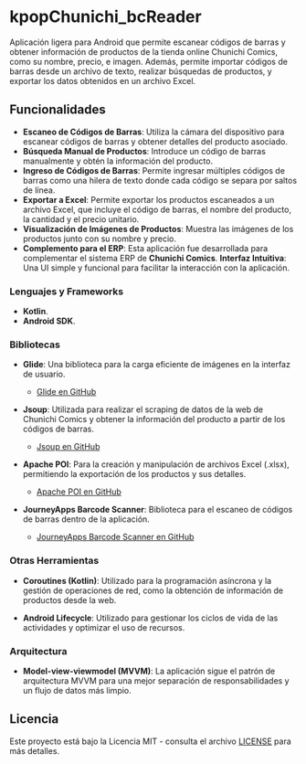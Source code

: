 # kpopChunichi_bcReader
Aplicación ligera para Android que permite escanear códigos de barras y obtener información de productos de la tienda online Chunichi Comics, como su nombre, precio, e imagen. Además, permite importar códigos de barras desde un archivo de texto, realizar búsquedas de productos, y exportar los datos obtenidos en un archivo Excel.


## Funcionalidades
- **Escaneo de Códigos de Barras**: Utiliza la cámara del dispositivo para escanear códigos de barras y obtener detalles del producto asociado.
- **Búsqueda Manual de Productos**: Introduce un código de barras manualmente y obtén la información del producto.
- **Ingreso de Códigos de Barras**: Permite ingresar múltiples códigos de barras como una hilera de texto donde cada código se separa por saltos de línea.
- **Exportar a Excel**: Permite exportar los productos escaneados a un archivo Excel, que incluye el código de barras, el nombre del producto, la cantidad y el precio unitario.
- **Visualización de Imágenes de Productos**: Muestra las imágenes de los productos junto con su nombre y precio.
- **Complemento para el ERP**: Esta aplicación fue desarrollada para complementar el sistema ERP de **Chunichi Comics**.
**Interfaz Intuitiva**: Una UI simple y funcional para facilitar la interacción con la aplicación.


### Lenguajes y Frameworks

- **Kotlin**.
- **Android SDK**.

### Bibliotecas

- **Glide**: Una biblioteca para la carga eficiente de imágenes en la interfaz de usuario.
  - [Glide en GitHub](https://github.com/bumptech/glide)
  
- **Jsoup**: Utilizada para realizar el scraping de datos de la web de Chunichi Comics y obtener la información del producto a partir de los códigos de barras.
  - [Jsoup en GitHub](https://github.com/jhy/jsoup)
  
- **Apache POI**: Para la creación y manipulación de archivos Excel (.xlsx), permitiendo la exportación de los productos y sus detalles.
  - [Apache POI en GitHub](https://github.com/apache/poi)

- **JourneyApps Barcode Scanner**: Biblioteca para el escaneo de códigos de barras dentro de la aplicación.
  - [JourneyApps Barcode Scanner en GitHub](https://github.com/journeyapps/zxing-android-embedded)

### Otras Herramientas

- **Coroutines (Kotlin)**: Utilizado para la programación asíncrona y la gestión de operaciones de red, como la obtención de información de productos desde la web.
  
- **Android Lifecycle**: Utilizado para gestionar los ciclos de vida de las actividades y optimizar el uso de recursos.

### Arquitectura

- **Model-view-viewmodel (MVVM)**: La aplicación sigue el patrón de arquitectura MVVM para una mejor separación de responsabilidades y un flujo de datos más limpio.


## Licencia
Este proyecto está bajo la Licencia MIT - consulta el archivo [LICENSE](LICENSE) para más detalles.
